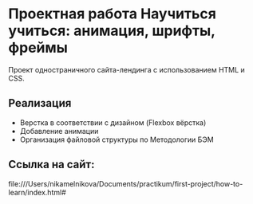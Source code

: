 # Проектная работа Научиться учиться: анимация, шрифты, фреймы

Проект одностраничного сайта-лендинга с использованием HTML и CSS.

## Реализация

- Верстка в соответствии с дизайном (Flexbox вёрстка)
- Добавление анимации
- Организация файловой структуры по Методологии БЭМ

## Ссылка на сайт:
file:///Users/nikamelnikova/Documents/practikum/first-project/how-to-learn/index.html#
